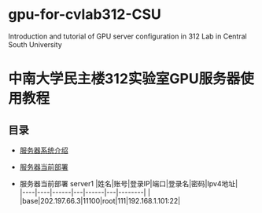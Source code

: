 # gpu-for-cvlab312-CSU
 Introduction and tutorial of GPU server configuration in 312 Lab in Central South University
# 中南大学民主楼312实验室GPU服务器使用教程
## 目录
- [服务器系统介绍](#服务器系统介绍)
- [服务器当前部署](#服务器当前部署)





















- 服务器当前部署
server1 
|姓名|账号|登录IP|端口|登录名|密码|Ipv4地址|  
|----|----|------|---|------|---|--------|
|    |base|202.197.66.3|11100|root|111|192.168.1.101:22|



